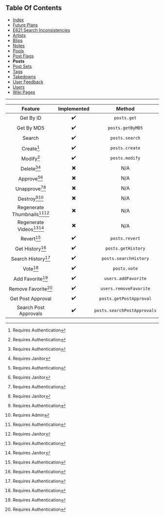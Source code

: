 ## Table Of Contents
- [Index](README.md)
- [Future Plans](FuturePlans.md)
- [E621 Search Inconsistencies](E621SearchInconsistencies.md)
- [Artists](Artists.md)
- [Blips](Blips.md)
- [Notes](Notes.md)
- [Pools](Pools.md)
- [Post Flags](PostFlags.md)
- **Posts**
- [Post Sets](PostSets.md)
- [Tags](Tags.md)
- [Takedowns](Takedowns.md)
- [User Feedback](UserFeedback.md)
- [Users](Users.md)
- [Wiki Pages](WikiPages.md)

<hr>

|            Feature            | Implemented |            Method           |
|:-----------------------------:|:-----------:|:---------------------------:|
|           Get By ID           |      ✔️      |         `posts.get`         |
|          Get By MD5           |      ✔️      |       `posts.getByMD5`      |
|             Search            |      ✔️      |        `posts.search`       |
|           Create[^1]          |      ✔️      |        `posts.create`       |
|           Modify[^1]          |      ✔️      |        `posts.modify`       |
|         Delete[^1][^3]        |      ✖️      |             N/A             |
|        Approve[^1][^3]        |      ✖️      |             N/A             |
|       Unapprove[^1][^3]       |      ✖️      |             N/A             |
|        Destroy[^1][^5]        |      ✖️      |             N/A             |
| Regenerate Thumbnails[^1][^3] |      ✖️      |             N/A             |
|   Regenerate Videos[^1][^3]   |      ✖️      |             N/A             |
|           Revert[^1]          |      ✔️      |        `posts.revert`       |
|        Get History[^1]        |      ✔️      |      `posts.getHistory`     |
|       Search History[^1]      |      ✔️      |    `posts.searchHistory`    |
|            Vote[^1]           |      ✔️      |         `posts.vote`        |
|        Add Favorite[^1]       |      ✔️      |     `users.addFavorite`     |
|      Remove Favorite[^1]      |      ✔️      |    `users.removeFavorite`   |
|       Get Post Approval       |      ✔️      |   `posts.getPostApproval`   |
|     Search Post Approvals     |      ✔️      | `posts.searchPostApprovals` |

[^1]: Requires Authentication
[^2]: Requires Privileged
[^3]: Requires Janitor
[^4]: Requires Moderator
[^5]: Requires Admin
